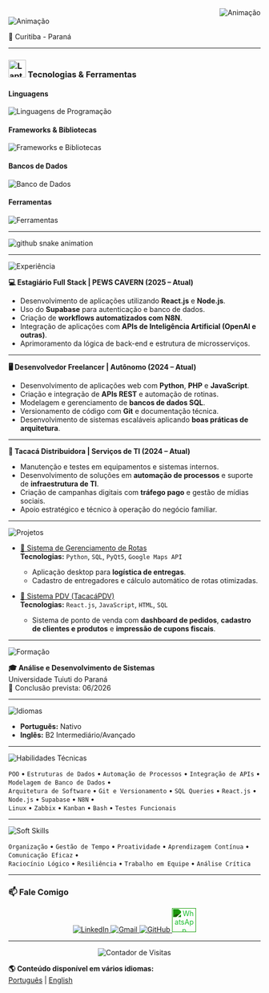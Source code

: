 <div align="right">
  <img src="https://readme-typing-svg.herokuapp.com?font=Consolas&size=20&pause=1000&color=00FFB2&width=650&lines=C:%5CUsers%5CMárcio>Olá!+Eu+sou+o+Márcio+Antônio;" alt="Animação" />
</div>

<div align="left">
  <img src="https://readme-typing-svg.herokuapp.com?font=Consolas&size=16&pause=1000&color=00BFFF&width=1000&lines=Programador+Back-End+|+TI;" alt="Animação" />
</div>

📍 Curitiba - Paraná  

---

<h3><img src="https://raw.githubusercontent.com/Tarikul-Islam-Anik/Animated-Fluent-Emojis/master/Emojis/Objects/Laptop.png" alt="Laptop" width="35" height="35" /> Tecnologias & Ferramentas</h3>

<h4>Linguagens</h4>
<div>
  <img src="https://skillicons.dev/icons?i=python,java,c,cpp,js,html,css" alt="Linguagens de Programação" />
</div>

<h4>Frameworks & Bibliotecas</h4>
<div>
  <img src="https://skillicons.dev/icons?i=react,nodejs,tailwind,vite,express" alt="Frameworks e Bibliotecas" />
</div>

<h4>Bancos de Dados</h4>
<div>
  <img src="https://skillicons.dev/icons?i=mysql,sqlite,postgresql,supabase" alt="Banco de Dados" />
</div>

<h4>Ferramentas</h4>
<div>
  <img src="https://skillicons.dev/icons?i=git,github,linux,windows,vscode,pycharm,bash" alt="Ferramentas" />
</div>

---

<picture>
  <source media="(prefers-color-scheme: dark)" srcset="https://raw.githubusercontent.com/devmarciojr/devmarciojr/output/github-contribution-grid-snake-dark.svg">
  <source media="(prefers-color-scheme: light)" srcset="https://raw.githubusercontent.com/devmarciojr/devmarciojr/output/github-contribution-grid-snake.svg">
  <img alt="github snake animation" src="https://raw.githubusercontent.com/devmarciojr/devmarciojr/output/github-contribution-grid-snake.svg">
</picture>

---

<img src="https://readme-typing-svg.herokuapp.com?font=Consolas&weight=700&size=26&pause=1000&color=00BFFF&width=450&lines=💼+Experiência" alt="Experiência" />

**💻 Estagiário Full Stack | PEWS CAVERN (2025 – Atual)**  
- Desenvolvimento de aplicações utilizando **React.js** e **Node.js**.  
- Uso do **Supabase** para autenticação e banco de dados.  
- Criação de **workflows automatizados com N8N**.  
- Integração de aplicações com **APIs de Inteligência Artificial (OpenAI e outras)**.  
- Aprimoramento da lógica de back-end e estrutura de microsserviços.  

---

**🖥️ Desenvolvedor Freelancer | Autônomo (2024 – Atual)**  
- Desenvolvimento de aplicações web com **Python**, **PHP** e **JavaScript**.  
- Criação e integração de **APIs REST** e automação de rotinas.  
- Modelagem e gerenciamento de **bancos de dados SQL**.  
- Versionamento de código com **Git** e documentação técnica.  
- Desenvolvimento de sistemas escaláveis aplicando **boas práticas de arquitetura**.

---

**🍤 Tacacá Distribuidora | Serviços de TI (2024 – Atual)**  
- Manutenção e testes em equipamentos e sistemas internos.  
- Desenvolvimento de soluções em **automação de processos** e suporte de **infraestrutura de TI**.  
- Criação de campanhas digitais com **tráfego pago** e gestão de mídias sociais.  
- Apoio estratégico e técnico à operação do negócio familiar.  

---

<img src="https://readme-typing-svg.herokuapp.com?font=Consolas&weight=700&size=26&pause=1000&color=00FFB2&width=450&lines=💻+Projetos+em+Destaque" alt="Projetos" />

- [🔗 Sistema de Gerenciamento de Rotas](https://github.com/eliphaslevii/TrabalhoPI)  
  **Tecnologias:** `Python`, `SQL`, `PyQt5`, `Google Maps API`  
  - Aplicação desktop para **logística de entregas**.  
  - Cadastro de entregadores e cálculo automático de rotas otimizadas.

- [💾 Sistema PDV (TacacáPDV)](https://github.com/devmarciojr/tacaca-pdv)  
  **Tecnologias:** `React.js`, `JavaScript`, `HTML`, `SQL`  
  - Sistema de ponto de venda com **dashboard de pedidos**, **cadastro de clientes e produtos** e **impressão de cupons fiscais**.

---

<img src="https://readme-typing-svg.herokuapp.com?font=Consolas&weight=700&size=26&pause=1000&color=00BFFF&width=450&lines=📚+Formação" alt="Formação" />

**🎓 Análise e Desenvolvimento de Sistemas**  
Universidade Tuiuti do Paraná  
📅 Conclusão prevista: 06/2026  

---

<img src="https://readme-typing-svg.herokuapp.com?font=Consolas&weight=700&size=26&pause=1000&color=00FFB2&width=450&lines=🌐+Idiomas" alt="Idiomas" />

- **Português:** Nativo  
- **Inglês:** B2 Intermediário/Avançado


---

<img src="https://readme-typing-svg.herokuapp.com?font=Consolas&weight=700&size=26&pause=1000&color=00BFFF&width=450&lines=🧠+Habilidades+Técnicas" alt="Habilidades Técnicas" />

`POO` • `Estruturas de Dados` • `Automação de Processos` • `Integração de APIs` • `Modelagem de Banco de Dados` •  
`Arquitetura de Software` • `Git e Versionamento` • `SQL Queries` • `React.js` • `Node.js` • `Supabase` • `N8N` •  
`Linux` • `Zabbix` • `Kanban` • `Bash` • `Testes Funcionais`

---

<img src="https://readme-typing-svg.herokuapp.com?font=Consolas&weight=700&size=26&pause=1000&color=00FFB2&width=450&lines=💬+Soft+Skills" alt="Soft Skills" />

`Organização` • `Gestão de Tempo` • `Proatividade` • `Aprendizagem Contínua` • `Comunicação Eficaz` •  
`Raciocínio Lógico` • `Resiliência` • `Trabalho em Equipe` • `Análise Crítica`

---

### 📫 Fale Comigo

<div align="center">
  <a href="https://www.linkedin.com/in/marcioalmeidadev/" target="_blank">
    <img src="https://skillicons.dev/icons?i=linkedin" alt="LinkedIn"/>
  </a>
  <a href="mailto:devmarciojr@gmail.com" target="_blank">
    <img src="https://skillicons.dev/icons?i=gmail" alt="Gmail"/>
  </a>
  <a href="https://github.com/devmarciojr" target="_blank">
    <img src="https://skillicons.dev/icons?i=github" alt="GitHub"/>
  </a>
  <a href="https://wa.me/5591980884302" target="_blank">
    <img src="https://cdn.jsdelivr.net/npm/simple-icons@v9/icons/whatsapp.svg" width="48" height="48" alt="WhatsApp" style="filter: invert(63%) sepia(52%) saturate(3236%) hue-rotate(83deg) brightness(94%) contrast(90%);" />

  </a>
</div>

---

<div align="center">
  <img src="https://komarev.com/ghpvc/?username=devmarciojr&style=for-the-badge&color=00FFB2" alt="Contador de Visitas"/>
</div>

**🌎 Conteúdo disponível em vários idiomas:**  
[Português](https://github.com/devmarciojr/devmarciojr/blob/main/README.md) | 
[English](https://github.com/devmarciojr/devmarciojr/blob/main/README_EN.md)
